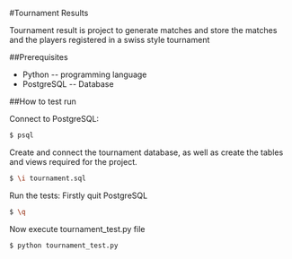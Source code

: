 #Tournament Results

Tournament result is project to generate matches and store the matches and the players registered in a swiss style tournament

##Prerequisites

* Python -- programming language
* PostgreSQL -- Database

##How to test run

Connect to PostgreSQL:
```sh
$ psql
```

Create and connect the tournament database, as well as create the tables and views required for the project.
```sh
$ \i tournament.sql
```

Run the tests:
Firstly quit PostgreSQL
```sh
$ \q
```

Now execute tournament_test.py file
```sh
$ python tournament_test.py
```
